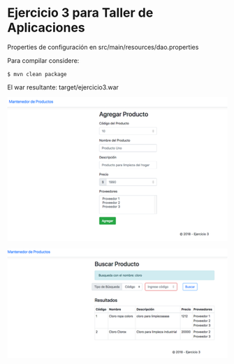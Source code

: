 Ejercicio 3 para Taller de Aplicaciones
=======================================

Properties de configuración en src/main/resources/dao.properties

Para compilar considere:

	$ mvn clean package
	
El war resultante: target/ejercicio3.war

![Screenshot](captura1.png)

![Screenshot](captura2.png)